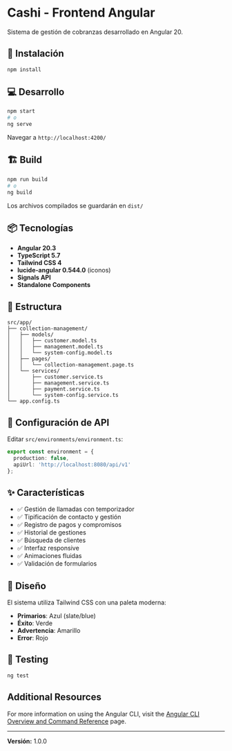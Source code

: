 # Cashi - Frontend Angular

Sistema de gestión de cobranzas desarrollado en Angular 20.

## 🚀 Instalación

```bash
npm install
```

## 💻 Desarrollo

```bash
npm start
# o
ng serve
```

Navegar a `http://localhost:4200/`

## 🏗️ Build

```bash
npm run build
# o
ng build
```

Los archivos compilados se guardarán en `dist/`

## 📦 Tecnologías

- **Angular 20.3**
- **TypeScript 5.7**
- **Tailwind CSS 4**
- **lucide-angular 0.544.0** (iconos)
- **Signals API**
- **Standalone Components**

## 📁 Estructura

```
src/app/
├── collection-management/
│   ├── models/
│   │   ├── customer.model.ts
│   │   ├── management.model.ts
│   │   └── system-config.model.ts
│   ├── pages/
│   │   └── collection-management.page.ts
│   └── services/
│       ├── customer.service.ts
│       ├── management.service.ts
│       ├── payment.service.ts
│       └── system-config.service.ts
└── app.config.ts
```

## 🔌 Configuración de API

Editar `src/environments/environment.ts`:

```typescript
export const environment = {
  production: false,
  apiUrl: 'http://localhost:8080/api/v1'
};
```

## ✨ Características

- ✅ Gestión de llamadas con temporizador
- ✅ Tipificación de contacto y gestión
- ✅ Registro de pagos y compromisos
- ✅ Historial de gestiones
- ✅ Búsqueda de clientes
- ✅ Interfaz responsive
- ✅ Animaciones fluidas
- ✅ Validación de formularios

## 🎨 Diseño

El sistema utiliza Tailwind CSS con una paleta moderna:

- **Primarios**: Azul (slate/blue)
- **Éxito**: Verde
- **Advertencia**: Amarillo
- **Error**: Rojo

## 🧪 Testing

```bash
ng test
```

## Additional Resources



For more information on using the Angular CLI, visit the [Angular CLI Overview and Command Reference](https://angular.dev/tools/cli) page.

---

**Versión:** 1.0.0
